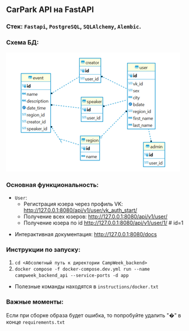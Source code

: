 ## CarPark API на FastAPI

### Стек: `Fastapi`, `PostgreSQL`, `SQLAlchemy`, `Alembic`.

### Схема БД:
![img.png](readme_static%2Fimg.png)

### Основная функциональность:
- `User`:
    - Регистрация юзера через профиль VK: http://127.0.0.1:8080/api/v1/user/vk_auth_start/
    - Получение всех юзеров: http://127.0.0.1:8080/api/v1/user/
    - Получение юзера по id http://127.0.0.1:8080/api/v1/user/1/ # id=1
* Интерактивная документация: http://127.0.0.1:8080/docs


### Инструкции по запуску:
1. `cd <Абсолютный путь к директории CampWeek_backend>`
2.  `docker compose -f docker-compose.dev.yml run --name campweek_backend_api --service-ports -d app`
* Полезные команды находятся в `instructions/docker.txt`

### Важные моменты:
Если при сборке образа будет ошибка, то попробуйте удалить "�" в конце `requirements.txt`
